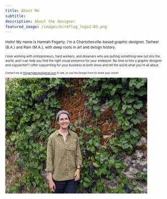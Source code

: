 ```yaml
---
title: About Me
subtitle:
description: About the designer
featured_image: /images/birdflag_logo2-03.png
---
```

<small> Hello! My name is Hannah Fogarty. I'm a Charlottesville-based graphic designer. Tarheel (B.A.) and Ram (M.A.), with deep roots in art and design history.

<small> I love working with entrepreneurs, hard workers, and dreamers who are putting something new out into the world, and I can help you find the right visual presence for your endeavor. No time to hire a graphic designer and copywriter? I offer copywriting for your business to both show and tell the world what you're all about.  

<small> Contact me at hfogartydesign@gmail.com to talk, or use the Design Form to share your vision! 


<img src="/images/villefranche2.jpg" width="450">

